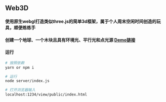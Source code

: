 ## Web3D

#### 使用原生webgl打造类似three.js的简单3d框架，属于个人周末空闲时间创造的玩具，顺便练练手


#### 创建一个地球、一个木块且具有环境光、平行光和点光源 [Demo链接](https://hhzzcc.github.io/web3D/views/public/index.html)


#### 运行
```bash
# 按照依赖
yarn or npm i

# 运行
node server/index.js

# 打开浏览器输入
localhost:1234/view/public/index.html

```